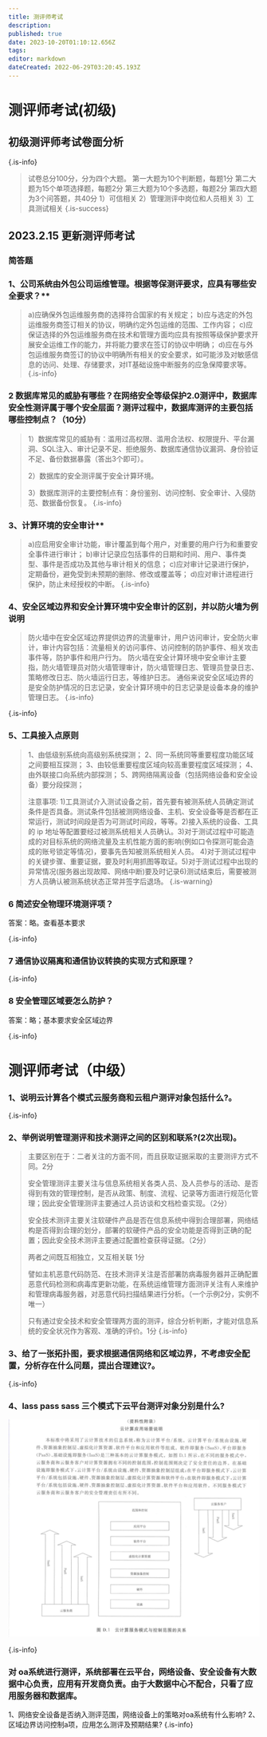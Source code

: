 ```yaml
---
title: 测评师考试
description: 
published: true
date: 2023-10-20T01:10:12.656Z
tags: 
editor: markdown
dateCreated: 2022-06-29T03:20:45.193Z
---
```


# 测评师考试(初级)
## 初级测评师考试卷面分析
{.is-info}

>  试卷总分100分，分为四个大题。
第一大题为10个判断题，每题1分
第二大题为15个单项选择题，每题2分
第三大题为10个多选题，每题2分
第四大题为3个问答题，共40分
1）可信相关
2）管理测评中岗位和人员相关
3）工具测试相关
{.is-success}



## 2023.2.15 更新测评师考试
### 简答题 
### 1、公司系统由外包公司运维管理。根据等保测评要求，应具有哪些安全要求？**
>
>a)应确保外包运维服务商的选择符合国家的有关规定；
b)应与选定的外包运维服务商签订相关的协议，明确约定外包运维的范围、工作内容；
c)应保证选择的外包运维服务商在技术和管理方面均应具有按照等级保护要求开展安全运维工作的能力，并将能力要求在签订的协议中明确；
d)应在与外包运维服务商签订的协议中明确所有相关的安全要求，如可能涉及对敏感信息的访问、处理、存储要求，对IT基础设施中断服务的应急保障要求等。
{.is-info}



### 2 数据库常见的威胁有哪些？在网络安全等级保护2.0测评中，数据库安全性测评属于哪个安全层面？测评过程中，数据库测评的主要包括哪些控制点？（10分）
> 1）数据库常见的威胁有：滥用过高权限、滥用合法权、权限提升、平台漏洞、SQL注入、审计记录不足、拒绝服务、数据库通信协议漏洞、身份验证不足、备份数据暴露（答出3个即可）。
> 
> 2）数据库的安全测评属于安全计算环境。
> 
> 3）数据库测评的主要控制点有：身份鉴别、访问控制、安全审计、入侵防范、数据备份恢复。
> {.is-info}



### 3、计算环境的安全审计**
>a)应启用安全审计功能，审计覆盖到每个用户，对重要的用户行为和重要安全事件进行审计；
b)审计记录应包括事件的日期和时间、用户、事件类型、事件是否成功及其他与审计相关的信息；
c)应对审计记录进行保护，定期备份，避免受到未预期的删除、修改或覆盖等；
d)应对审计进程进行保护，防止未经授权的中断。
{.is-info}

### 4、安全区域边界和安全计算环境中安全审计的区别，并以防火墙为例说明
> 防火墙中在安全区域边界提供边界的流量审计，用户访问审计，安全防火审计，审计内容包括：流量相关的访问事件、访问控制的防护事件、相关攻击事件等，防护事件和用户行为。
> 防火墙在安全计算环境中安全审计主要指，防火墙管理员对防火墙管理审计，防火墙管理日志、管理员登录日志、策略修改日志、防火墙运行日志，等维护日志。
> 通俗来说安全区域边界的是安全防护情况的日志记录，安全计算环境中的日志记录是设备本身的维护管理日志。
{.is-info}


{.is-info}

### 5、工具接入点原则
>1、由低级别系统向高级别系统探测；
2、同一系统同等重要程度功能区域之间要相互探测；
3、由较低重要程度区域向较高重要程度区域探测；
4、由外联接口向系统内部探测；
5、跨网络隔离设备（包括网络设备和安全设备）要分段探测；
>
>注意事项:
1)工具测试介入测试设备之前，首先要有被测系统人员确定测试条件是否具备。测试条件包括被测网络设备、主机、安全设备等是否都在正常运行，测试时间段是否为可测试时间段，等等。2)接入系统的设备、工具的 ip 地址等配置要经过被测系统相关人员确认。3)对于测试过程中可能造成的对目标系统的网络流量及主机性能方面的影响(例如口令探测可能会造成的账号锁定等情况)，要事先告知被测系统相关人员。
4)对于测试过程中的关键步骤、重要证据，要及时利用抓图等取证。5)对于测试过程中出现的异常情况(服务器出现故障、网络中断)要及时记录6)测试结束后，需要被测方人员确认被测系统状态正常并签字后退场。
> {.is-warning}


 ### 6 简述安全物理环境测评项？
 答案：略。查看基本要求
 
{.is-info}

### 7 通信协议隔离和通信协议转换的实现方式和原理？

{.is-info}

### 8 安全管理区域要怎么防护？
答案：略；基本要求安全区域边界

{.is-info}
# **测评师考试（中级）**

### 1、说明云计算各个模式云服务商和云租户测评对象包括什么?。
{.is-info}


### 2、举例说明管理测评和技术测评之间的区别和联系?(2次出现)。
> 	
> 主要区别在于：二者关注的方面不同，而且获取证据采取的主要测评方式不同。2分
> 
> 安全管理测评主要关注与信息系统相关各类人员、及人员参与的活动、是否得到有效的管理控制，是否从政策、制度、流程、记录等方面进行规范化管理；因此安全管理测评主要通过人员访谈和文档检查实现。（2分）
> 
> 安全技术测评主要关注软硬件产品是否在信息系统中得到合理部署，网络结构是否得到合理的划分，部署的软硬件产品的安全功能是否得到正确的配置；因此安全技术测评主要通过配置检查获得证据。（2分）
> 
> 两者之间既互相独立，又互相关联   1分
> 
> 譬如主机恶意代码防范、在技术测评关注是否部署防病毒服务器并正确配置恶意代码检测和病毒库更新功能，在系统运维管理方面测评关注有人来维护和管理病毒服务器，对恶意代码扫描结果进行分析。（一个示例2分，实例不唯一）
> 
> 只有通过安全技术和安全管理两方面的测评，综合分析判断，才能对信息系统的安全状况作为客观、准确的评价。1分
{.is-info}



### 3、给了一张拓扑图，要求根据通信网络和区域边界，不考虑安全配置，分析存在什么问题，提出合理建议?。
{.is-info}

### 4、lass pass sass 三个模式下云平台测评对象分别是什么?
![屏幕截图_2023-04-06_165534.png](/报告相关/屏幕截图_2023-04-06_165534.png)

{.is-info}

### 对 oa系统进行测评，系统部署在云平台，网络设备、安全设备有大数据中心负责，应用有开发商负责。由于大数据中心不配合，只看了应用服务器和数据库。
1、网络安全设备是否纳入测评范围，网络设备上的策略对oa系统有什么影响?
2、区域边界访问控制a项，应用怎么测评及预期结果?
{.is-info}